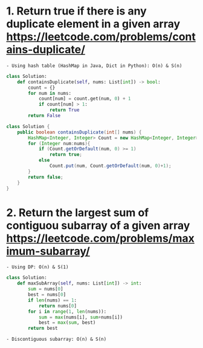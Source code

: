 # 1. Return true if there is any duplicate element in a given array  https://leetcode.com/problems/contains-duplicate/

	- Using hash table (HashMap in Java, Dict in Python): O(n) & S(n)

```python
class Solution:
    def containsDuplicate(self, nums: List[int]) -> bool:
        count = {}
        for num in nums:
            count[num] = count.get(num, 0) + 1
            if count[num] > 1:
                return True
        return False
```

```java
class Solution {
    public boolean containsDuplicate(int[] nums) {
        HashMap<Integer, Integer> Count = new HashMap<Integer, Integer>();
        for (Integer num:nums){
            if (Count.getOrDefault(num, 0) >= 1)
                return true;
            else
                Count.put(num, Count.getOrDefault(num, 0)+1);
        }
        return false;
    }
}
```

# 2. Return the largest sum of **contiguou** subarray of a given array https://leetcode.com/problems/maximum-subarray/ 

	- Using DP: O(n) & S(1)  

```python
class Solution:
    def maxSubArray(self, nums: List[int]) -> int:
        sum = nums[0]
        best = nums[0]
        if len(nums) == 1:
            return nums[0]
        for i in range(1, len(nums)):
            sum = max(nums[i], sum+nums[i])
            best = max(sum, best)
        return best
```

    - Discontiguous subarray: O(n) & S(n)
